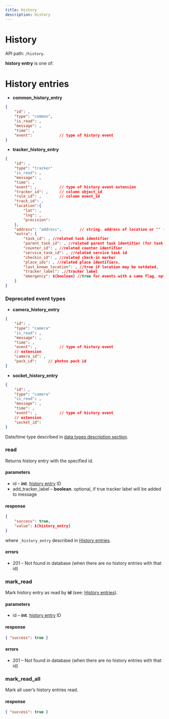 ```yaml
---
title: History
description: History
---
```


# History

API path: `/history`.

**history entry** is one of:

# History entries

*   **common\_history\_entry**
```json
{
    "id": ,
    "type": "common",
    "is_read": ,
    "message": ,
    "time": ,
    "event":            // type of history event
}
```    

*   **tracker\_history\_entry**

```json
{
    "id": ,
    "type": "tracker"
    "is_read": ,
    "message": ,
    "time": ,
    "event": ,          // type of history event extension
    "tracker_id": ,     // column object_id
    "rule_id": ,        // column event_id 
    "track_id": ,
    "location":{ 
        "lat": ,
        "lng": ,
        "precision": 
    },
    "address": "address",        // string. address of location or "" (empty string)
    "extra": {
        "task_id": , //related task identifier 
        "parent_task_id": , //related parent task identifier (for task checkpoint related history entries)
        "counter_id": , //related counter identifier
        "service_task_id": , //related service task id
        "checkin_id": , //related check-in marker
        "place_ids": , //related place identifiers,
        "last_known_location": , //true if location may be outdated,
        "tracker_label": ,//tracker label
        "emergency": ${boolean} //true for events with a same flag, optional
    }
}
```


### Deprecated event types

*   **camera\_history\_entry**
```json
{
    "id": ,
    "type": "camera"
    "is_read": ,
    "message": ,
    "time": ,
    "event": ,          // type of history event
    // extension
    "camera_id": ,
    "pack_id":     // photos pack id
}
```

*   **socket\_history\_entry**

```json
{
    "id": ,
    "type": "camera"
    "is_read": ,
    "message": ,
    "time": ,
    "event": ,          // type of history event
    // extension
    "socket_id":
}
```


Date/time type described in [data types description section](../../../getting-started.md#data-types).


### read

Returns history entry with the specified id.

#### parameters

*   id – **int**. [history entry](#history-entries) ID
*   add\_tracker\_label – **boolean**. optional, if true tracker label will be added to message

#### response

```json
{
    "success": true,
    "value": ${history_entry}
}
```

where `_history_entry` described in [History entries](#history-entries).

#### errors

*   201 – Not found in database (when there are no history entries with that id)



### mark_read

Mark history entry as read by **id** (see: [History entries](#history-entries)).

#### parameters

*   id – **int**. [history entry](#history-entries) ID

#### response

```json
{ "success": true }
```

#### errors

*   201 – Not found in database (when there are no history entries with that id)




### mark_read_all

Mark all user’s history entries read.

#### response

```json
{ "success": true }
```
    
